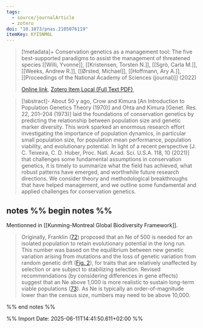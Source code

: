 ```yaml
---
tags:
  - source/journalArticle
  - zotero
doi: "10.1073/pnas.2105076119"
itemKey: KYI5NM6L
---
```

>[!metadata]+
> Conservation genetics as a management tool: The five best-supported paradigms to assist the management of threatened species
> [[Willi, Yvonne]], [[Kristensen, Torsten N.]], [[Sgrò, Carla M.]], [[Weeks, Andrew R.]], [[Ørsted, Michael]], [[Hoffmann, Ary A.]], 
> [[Proceedings of the National Academy of Sciences (journal)]] (2022)
> 
> [Online link](https://www.pnas.org/doi/10.1073/pnas.2105076119), [Zotero Item](zotero://select/library/items/KYI5NM6L),[Local (Full Text PDF)](file://C:/Users/aburg/Documents/references/zotero/storage/Q9YYQ5NV/Willi2022_Conservationgenetics.pdf), 


>[!abstract]-
>About 50 y ago, Crow and Kimura [An Introduction to Population Genetics Theory (1970)] and Ohta and Kimura [Genet. Res. 22, 201–204 (1973)] laid the foundations of conservation genetics by predicting the relationship between population size and genetic marker diversity. This work sparked an enormous research effort investigating the importance of population dynamics, in particular small population size, for population mean performance, population viability, and evolutionary potential. In light of a recent perspective [J. C. Teixeira, C. D. Huber, Proc. Natl. Acad. Sci. U.S.A. 118, 10 (2021)] that challenges some fundamental assumptions in conservation genetics, it is timely to summarize what the field has achieved, what robust patterns have emerged, and worthwhile future research directions. We consider theory and methodological breakthroughs that have helped management, and we outline some fundamental and applied challenges for conservation genetics.

## notes %% begin notes %%
Mentionned in [[Kunming-Montreal Global Biodiversity Framework]].

> Originally, Franklin ([72](https://www.pnas.org/doi/10.1073/pnas.2105076119#core-r72)) proposed that an Ne of 500 is needed for an isolated population to retain evolutionary potential in the long run. This number was based on the equilibrium between new genetic variation arising from mutations and the loss of genetic variation from random genetic drift ([Fig. 2](https://www.pnas.org/doi/10.1073/pnas.2105076119#fig02)), for traits that are relatively unaffected by selection or are subject to stabilizing selection. Revised recommendations (by considering differences in gene effects) suggest that an Ne above 1,000 is more realistic to sustain long-term viable populations ([73](https://www.pnas.org/doi/10.1073/pnas.2105076119#core-r73)). As Ne is typically an order-of-magnitude lower than the census size, numbers may need to be above 10,000.

%% end notes %%

%% Import Date: 2025-06-11T14:41:50.611+02:00 %%
